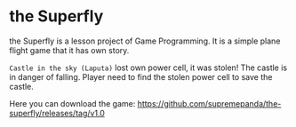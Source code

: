 # the Superfly
the Superfly is a lesson project of Game Programming. It is a simple plane flight game that it has own story.

`Castle in the sky (Laputa)` lost own power cell, it was stolen! The castle is in danger of falling. Player need to find the stolen power cell to save the castle.

Here you can download the game: https://github.com/supremepanda/the-superfly/releases/tag/v1.0
